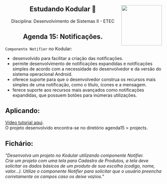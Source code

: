<div align="center">
<a href="https://github.com/monicaquintal" target="_blank"><img align="right" height="130" src="https://cdn.jsdelivr.net/gh/devicons/devicon/icons/php/php-plain.svg" /></a>
<h2>Estudando Kodular 🤳</h2>
<p>Disciplina: Desenvolvimento de Sistemas II - ETEC</p>
</div>

<div id="agenda06" align="center">
<h2>Agenda 15: Notificações.</h2>
</div>

`Componente Notifier` no Kodular:
- desenvolvido para facilitar a criação das notificações.
- permite desenvolvimento de notificações expandidas e notificações simples de acordo com a necessidade
do desenvolvedor e da versão do sistema operacional Android.
- oferece suporte para que o desenvolvedor construa os recursos mais simples de uma notificação, como o título, ícones e a mensagem.
- ferece suporte aos recursos mais avançados como notificações expandidas, que possuem botões para inúmeras utilizações.

## Aplicando:

[Vídeo tutorial aqui](https://www.youtube.com/watch?v=2dTaRqC9vv0).<br>
O projeto desenvolvido encontra-se no diretório agenda15 > projects.

## Fichário:

<em>
"Desenvolva um projeto no Kodular utilizando componente Notifier. 
<br>
Crie um projeto com uma tela para Cadastro de Produtos, a tela deve solicitar os dados básicos de um produto de sua escolha (codigo, nome, valor...). Utilize o componente Notifier para solicitar que o usuário preencha corretamente os campos caso os deixe vazios."
</em>

